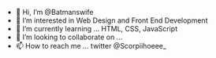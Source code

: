 - 👋 Hi, I’m @Batmanswife
- 👀 I’m interested in Web Design and Front End Development 
- 🌱 I’m currently learning ... HTML, CSS, JavaScript
- 💞️ I’m looking to collaborate on ...
- 📫 How to reach me ... twitter @Scorpiihoeee_

<!---
Batmanswife/Batmanswife is a ✨ special ✨ repository because its `README.md` (this file) appears on your GitHub profile.
You can click the Preview link to take a look at your changes.
--->
